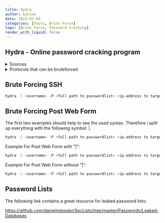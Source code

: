 ```yaml
---
title: Hydra
author: butzee
date: 2023-03-09
categories: [Tools, Brute Force]
tags: [Brute Force, Password Cracking]
render_with_liquid: false
---
```

## Hydra - Online password cracking program

<details>
	<summary>Sources</summary>
    Github: <a href="https://github.com/vanhauser-thc/thc-hydra">Hydra</a>
    
	TryHackMe: <a href="https://tryhackme.com/room/hydra">Further Nmap</a> - Learn about and use Hydra, a fast network logon cracker, to bruteforce and obtain a website's credentials.
</details>

<details>
<summary>Protocols that can be  bruteforced</summary>
Asterisk, AFP, Cisco AAA, Cisco auth, Cisco enable, CVS, Firebird, FTP, HTTP-FORM-GET, HTTP-FORM-POST, HTTP-GET, HTTP-HEAD, HTTP-POST, HTTP-PROXY, HTTPS-FORM-GET, HTTPS-FORM-POST, HTTPS-GET, HTTPS-HEAD, HTTPS-POST, HTTP-Proxy, ICQ, IMAP, IRC, LDAP, MEMCACHED, MONGODB, MS-SQL, MYSQL, NCP, NNTP, Oracle Listener, Oracle SID, Oracle, PC-Anywhere, PCNFS, POP3, POSTGRES, Radmin, RDP, Rexec, Rlogin, Rsh, RTSP, SAP/R3, SIP, SMB, SMTP, SMTP Enum, SNMP v1+v2+v3, SOCKS5, SSH (v1 and v2), SSHKEY, Subversion, Teamspeak (TS2), Telnet, VMware-Auth, VNC and XMPP.
</details>

## Brute Forcing SSH

```bash
hydra -l <username> -P <full path to passwordlist> <ip-address to target> -t <threadnumber> ssh
```

## Brute Forcing Post Web Form

The first two examples should help to see the used syntax. Therefore i split up everything with the following symbol: \|.

```bash
hydra -l <username> -P <full path to passwordlist> <ip-address to target> <web-form> <Login-URL | Form-Field Username | = | Hydra-Indication for Username | & | Form-Field Password | = | Hydra-Indication for Password | Word Indication for Failed Login | >
```

Example For Post Web Form with "|":
```bash
hydra -l <username> -P <full path to passwordlist> <ip-address to target> http-post-form "/ | :username | = | ^USER^ | & | password | = | ^PASS^ | :F=incorrect |" -V
```

Example For Post Web Form without "|":
```bash
hydra -l <username> -P <full path to passwordlist> <ip-address to target> http-post-form "/:username=^USER^&password=^PASS^:F=incorrect" -V
```

## Password Lists

The following link contains a great resource for leaked password lists:

https://github.com/danielmiessler/SecLists/tree/master/Passwords/Leaked-Databases

